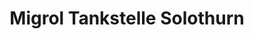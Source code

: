 ---
title: "Migrol Tankstelle Solothurn"
url: /solothurn/migrol-tankstelle-solothurn/
shop: Allgemein
---